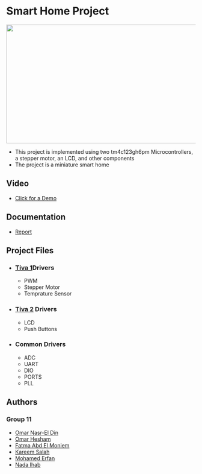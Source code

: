 <h1>Smart Home Project</h1>


<img src = "https://github.com/OmarNasrELdeen/MC2019ASU_G11_2/blob/master/Video/Project_2_1.jpg" width="560" height="315">
<!--<iframe width="560" height="315" src="https://www.youtube.com/embed/7RAbdAztdfc" frameborder="0" allow="accelerometer; autoplay; encrypted-media; gyroscope; picture-in-picture" allowfullscreen></iframe>-->

<ul>
	<li>This project is implemented using two tm4c123gh6pm Microcontrollers, a stepper motor, an LCD, and other components</li>
	<li>The project is a miniature smart home</li>
</ul>


<h2>Video</h2>
<ul>
	<li>
		<a href = "https://www.youtube.com/watch?v=7RAbdAztdfc">Click for a Demo</a>
	</li>
</ul>

<h2>Documentation</h2>
<ul>
	<li>
		<a href = "https://github.com/OmarNasrELdeen/MC2019ASU_G11_2/blob/master/Report/Report.docx">Report</a>
	</li>
</ul>

<h2>Project Files</h2>
<ul>
	<li>
		<h3><a href = "https://github.com/OmarNasrELdeen/MC2019ASU_G11_2/tree/master/Code/Tiva1">Tiva 1</a>Drivers</h3>
			<ul>
				<li> 
					<!--<a href = "">PWM</a>-->
					PWM
				</li>
				<li> 
					<!--<a href = "">Stepper Motor</a>-->
					Stepper Motor
				</li>
				<li> 
					<!--<a href = "">Temprature sensor</a>-->
					Temprature Sensor
				</li>
			</ul>
	</li>
	<li>
		<h3><a href = "https://github.com/OmarNasrELdeen/MC2019ASU_G11_2/tree/master/Code/Tiva2">Tiva 2</a> Drivers</h3>
			<ul>
				<li> 
					<!--<a href = "">LCD</a>-->
					LCD
				</li>
				<li> 
					<!--<a href = ""></a>-->
					Push Buttons
				</li>
			</ul>
	</li>
	<li>
		<h3>Common Drivers</h3>
			<ul>
				<li> 
					<!--<a href = "">ADC</a>-->
					ADC
				</li>
				<li> 
					<!--<a href = "">UART</a>-->
					UART
				</li>
				<li> 
					<!--<a href = "">DIO</a>-->
					DIO
				</li>
				<li> 
					<!--<a href = "">PORTS</a>-->
					PORTS
				</li>
				<li> 
					<!--<a href = "">PORTS</a>-->
					PLL
				</li>
			</ul>
	</li>
</ul>



<h2>Authors</h2> 
<h3>Group 11</h3> 
<ul>
	<li>
		<a href = "https://github.com/OmarNasrELdeen">Omar Nasr-El Din</a> 
	</li>
	<li>
		<a href = "https://github.com/omarhesham1997">Omar Hesham</a> 
	</li>
	<li>
		<a href = "https://github.com/fatmaabdelmoniem">Fatma Abd El Moniem</a>
	</li>
	<li>
		<a href = "https://github.com/kareem1002009">Kareem Salah</a> 
	</li>
	<li>
		<a href = "https://github.com/moerfan97">Mohamed Erfan</a> 
	</li>
	<li>
		<a href = "https://github.com/NadaIhabAhmed">Nada Ihab</a>
	</li>
</ul>
